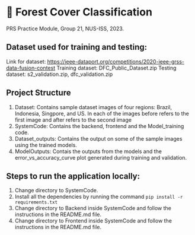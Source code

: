 # 🌲 Forest Cover Classification

PRS Practice Module, Group 21, NUS-ISS, 2023.

## Dataset used for training and testing:

Link for dataset: https://ieee-dataport.org/competitions/2020-ieee-grss-data-fusion-contest
Training dataset: DFC_Public_Dataset.zip
Testing dataset: s2_validation.zip, dfc_validation.zip

## Project Structure

1. Dataset: Contains sample dataset images of four regions: Brazil, Indonesia, Singpore, and US. In each of the images before refers to the first image and after refers to the second image
2. SystemCode: Contains the backend, frontend and the Model_training code.
3. Dataset_outputs: Contains the output on some of the sample images using the trained models.
4. ModelOutputs: Contais the outputs from the models and the error_vs_accuracy_curve plot generated during training and validation.

## Steps to run the application locally:
1. Change directory to SystemCode.
2. Install all the dependencies by running the command ```pip install -r requirements.txt```
3. Change directory to Backend inside SystemCode and follow the instructions in the README.md file.
4. Change directory to Frontend inside SystemCode and follow the instructions in the README.md file.
